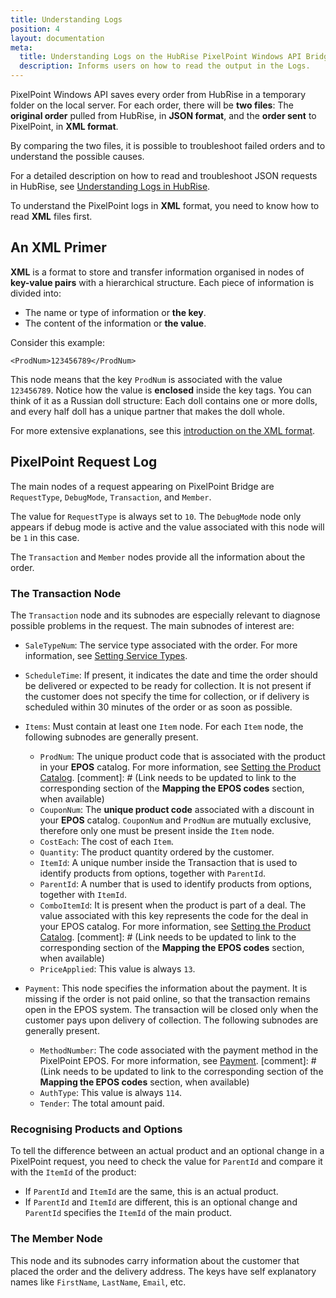 ```yaml
---
title: Understanding Logs
position: 4
layout: documentation
meta:
  title: Understanding Logs on the HubRise PixelPoint Windows API Bridge
  description: Informs users on how to read the output in the Logs.
---
```


PixelPoint Windows API saves every order from HubRise in a temporary folder on the local server. For each order, there will be **two files**: The **original order** pulled from HubRise, in **JSON format**, and the **order sent** to PixelPoint, in **XML format**.

By comparing the two files, it is possible to troubleshoot failed orders and to understand the possible causes.

For a detailed description on how to read and troubleshoot JSON requests in HubRise, see [Understanding Logs in HubRise](/docs/hubrise-logs).

To understand the PixelPoint logs in **XML** format, you need to know how to read **XML** files first.

## An XML Primer

**XML** is a format to store and transfer information organised in nodes of **key-value pairs** with a hierarchical structure. Each piece of information is divided into:

- The name or type of information or **the key**.
- The content of the information or **the value**.

Consider this example:

`<ProdNum>123456789</ProdNum>`

This node means that the key `ProdNum` is associated with the value `123456789`. Notice how the value is **enclosed** inside the key tags. You can think of it as a Russian doll structure: Each doll contains one or more dolls, and every half doll has a unique partner that makes the doll whole.

For more extensive explanations, see this [introduction on the XML format](https://www.w3schools.com/xml/xml_whatis.asp).

## PixelPoint Request Log

The main nodes of a request appearing on PixelPoint Bridge are `RequestType`, `DebugMode`, `Transaction`, and `Member`.

The value for `RequestType` is always set to `10`. The `DebugMode` node only appears if debug mode is active and the value associated with this node will be `1` in this case.

The `Transaction` and `Member` nodes provide all the information about the order.

### The Transaction Node

The `Transaction` node and its subnodes are especially relevant to diagnose possible problems in the request. The main subnodes of interest are:

- `SaleTypeNum`: The service type associated with the order. For more information, see [Setting Service Types](/apps/pixelpoint-windows/mapping-pos-codes).

- `ScheduleTime`: If present, it indicates the date and time the order should be delivered or expected to be ready for collection. It is not present if the customer does not specify the time for collection, or if delivery is scheduled within 30 minutes of the order or as soon as possible.

- `Items`: Must contain at least one `Item` node. For each `Item` node, the following subnodes are generally present.

  - `ProdNum`: The unique product code that is associated with the product in your **EPOS** catalog. For more information, see [Setting the Product Catalog](/apps/pixelpoint-windows/mapping-pos-codes). [comment]: # (Link needs to be updated to link to the corresponding section of the **Mapping the EPOS codes** section, when available)
  - `CouponNum`: The **unique product code** associated with a discount in your **EPOS** catalog. `CouponNum` and `ProdNum` are mutually exclusive, therefore only one must be present inside the `Item` node.
  - `CostEach`: The cost of each `Item`.
  - `Quantity`: The product quantity ordered by the customer.
  - `ItemId`: A unique number inside the Transaction that is used to identify products from options, together with `ParentId`.
  - `ParentId`: A number that is used to identify products from options, together with `ItemId`.
  - `ComboItemId`: It is present when the product is part of a deal. The value associated with this key represents the code for the deal in your EPOS catalog. For more information, see [Setting the Product Catalog](/apps/pixelpoint-windows/mapping-pos-codes). [comment]: # (Link needs to be updated to link to the corresponding section of the **Mapping the EPOS codes** section, when available)
  - `PriceApplied`: This value is always `13`.

- `Payment`: This node specifies the information about the payment. It is missing if the order is not paid online, so that the transaction remains open in the EPOS system. The transaction will be closed only when the customer pays upon delivery of collection. The following subnodes are generally present.
  - `MethodNumber`: The code associated with the payment method in the PixelPoint EPOS. For more information, see [Payment](/apps/pixelpoint-windows/getting-started/#payment). [comment]: # (Link needs to be updated to link to the corresponding section of the **Mapping the EPOS codes** section, when available)
  - `AuthType`: This value is always `114`.
  - `Tender`: The total amount paid.

### Recognising Products and Options

To tell the difference between an actual product and an optional change in a PixelPoint request, you need to check the value for `ParentId` and compare it with the `ItemId` of the product:

- If `ParentId` and `ItemId` are the same, this is an actual product.
- If `ParentId` and `ItemId` are different, this is an optional change and `ParentId` specifies the `ItemId` of the main product.

### The Member Node

This node and its subnodes carry information about the customer that placed the order and the delivery address. The keys have self explanatory names like `FirstName`, `LastName`, `Email`, etc.
